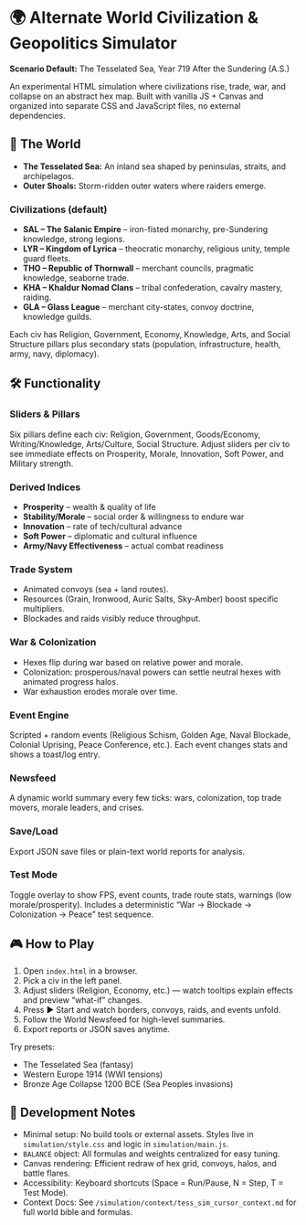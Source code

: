 # 🌍 Alternate World Civilization & Geopolitics Simulator

**Scenario Default:** The Tesselated Sea, Year 719 After the Sundering (A.S.)

An experimental HTML simulation where civilizations rise, trade, war, and collapse on an abstract hex map. Built with vanilla JS + Canvas and organized into separate CSS and JavaScript files, no external dependencies.

## 📖 The World
- **The Tesselated Sea:** An inland sea shaped by peninsulas, straits, and archipelagos.
- **Outer Shoals:** Storm-ridden outer waters where raiders emerge.

### Civilizations (default)
- **SAL – The Salanic Empire** – iron-fisted monarchy, pre-Sundering knowledge, strong legions.
- **LYR – Kingdom of Lyrica** – theocratic monarchy, religious unity, temple guard fleets.
- **THO – Republic of Thornwall** – merchant councils, pragmatic knowledge, seaborne trade.
- **KHA – Khaldur Nomad Clans** – tribal confederation, cavalry mastery, raiding.
- **GLA – Glass League** – merchant city-states, convoy doctrine, knowledge guilds.

Each civ has Religion, Government, Economy, Knowledge, Arts, and Social Structure pillars plus secondary stats (population, infrastructure, health, army, navy, diplomacy).

## 🛠️ Functionality

### Sliders & Pillars
Six pillars define each civ: Religion, Government, Goods/Economy, Writing/Knowledge, Arts/Culture, Social Structure. Adjust sliders per civ to see immediate effects on Prosperity, Morale, Innovation, Soft Power, and Military strength.

### Derived Indices
- **Prosperity** – wealth & quality of life
- **Stability/Morale** – social order & willingness to endure war
- **Innovation** – rate of tech/cultural advance
- **Soft Power** – diplomatic and cultural influence
- **Army/Navy Effectiveness** – actual combat readiness

### Trade System
- Animated convoys (sea + land routes).
- Resources (Grain, Ironwood, Auric Salts, Sky-Amber) boost specific multipliers.
- Blockades and raids visibly reduce throughput.

### War & Colonization
- Hexes flip during war based on relative power and morale.
- Colonization: prosperous/naval powers can settle neutral hexes with animated progress halos.
- War exhaustion erodes morale over time.

### Event Engine
Scripted + random events (Religious Schism, Golden Age, Naval Blockade, Colonial Uprising, Peace Conference, etc.). Each event changes stats and shows a toast/log entry.

### Newsfeed
A dynamic world summary every few ticks: wars, colonization, top trade movers, morale leaders, and crises.

### Save/Load
Export JSON save files or plain-text world reports for analysis.

### Test Mode
Toggle overlay to show FPS, event counts, trade route stats, warnings (low morale/prosperity). Includes a deterministic “War → Blockade → Colonization → Peace” test sequence.

## 🎮 How to Play
1. Open `index.html` in a browser.
2. Pick a civ in the left panel.
3. Adjust sliders (Religion, Economy, etc.) — watch tooltips explain effects and preview “what-if” changes.
4. Press ▶ Start and watch borders, convoys, raids, and events unfold.
5. Follow the World Newsfeed for high-level summaries.
6. Export reports or JSON saves anytime.

Try presets:
- The Tesselated Sea (fantasy)
- Western Europe 1914 (WWI tensions)
- Bronze Age Collapse 1200 BCE (Sea Peoples invasions)

## 🚀 Development Notes
- Minimal setup: No build tools or external assets. Styles live in `simulation/style.css` and logic in `simulation/main.js`.
- `BALANCE` object: All formulas and weights centralized for easy tuning.
- Canvas rendering: Efficient redraw of hex grid, convoys, halos, and battle flares.
- Accessibility: Keyboard shortcuts (Space = Run/Pause, N = Step, T = Test Mode).
- Context Docs: See `/simulation/context/tess_sim_cursor_context.md` for full world bible and formulas.

